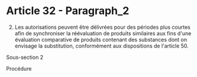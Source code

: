 # Article 32 - Paragraph_2

2. Les autorisations peuvent être délivrées pour des périodes plus courtes afin de synchroniser la réévaluation de produits similaires aux fins d'une évaluation comparative de produits contenant des substances dont on envisage la substitution, conformément aux dispositions de l'article 50.

Sous-section 2

Procédure

